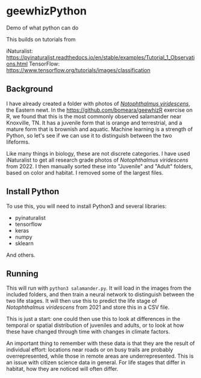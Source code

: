 # geewhizPython

Demo of what python can do

This builds on tutorials from 

iNaturalist: https://pyinaturalist.readthedocs.io/en/stable/examples/Tutorial_1_Observations.html
TensorFlow: https://www.tensorflow.org/tutorials/images/classification

## Background

I have already created a folder with photos of [*Notophthalmus viridescens*](https://en.wikipedia.org/wiki/Eastern_newt), the Eastern newt. In the https://github.com/bomeara/geewhizR exercise on R, we found that this is the most commonly observed salamander near Knoxville, TN. It has a juvenile form that is orange and terrestrial, and a mature form that is brownish and aquatic. Machine learning is a strength of Python, so let's see if we can use it to distinguish between the two lifeforms. 

Like many things in biology, these are not discrete categories. I have used iNaturalist to get all research grade photos of *Notophthalmus viridescens* from 2022. I then manually sorted these into "Juvenile" and "Adult" folders, based on color and habitat. I removed some of the largest files. 

## Install Python

To use this, you will need to install Python3 and several libraries:

* pyinaturalist
* tensorflow
* keras
* numpy
* sklearn

And others.

## Running

This will run with `python3 salamander.py`. It will load in the images from the included folders, and then train a neural network to distinguish between the two life stages. It will then use this to predict the life stage of *Notophthalmus viridescens* from 2021 and store this in a CSV file. 

This is just a start: one could then use this to look at differences in the temporal or spatial distribution of juveniles and adults, or to look at how these have changed through time with changes in climate factors.

An important thing to remember with these data is that they are the result of individual effort: locations near roads or on busy trails are probably overrepresented, while those in remote areas are underrepresented. This is an issue with citizen science data in general. For life stages that differ in habitat, how they are noticed will often differ.
